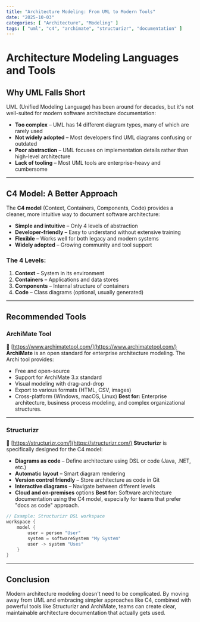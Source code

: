 ```yaml
---
title: "Architecture Modeling: From UML to Modern Tools"
date: "2025-10-03"
categories: [ "Architecture", "Modeling" ]
tags: [ "uml", "c4", "archimate", "structurizr", "documentation" ]
---
```


# Architecture Modeling Languages and Tools

## Why UML Falls Short

UML (Unified Modeling Language) has been around for decades, but it's not well-suited for modern software architecture
documentation:

- **Too complex** – UML has 14 different diagram types, many of which are rarely used
- **Not widely adopted** – Most developers find UML diagrams confusing or outdated
- **Poor abstraction** – UML focuses on implementation details rather than high-level architecture
- **Lack of tooling** – Most UML tools are enterprise-heavy and cumbersome

---

## C4 Model: A Better Approach

The **C4 model** (Context, Containers, Components, Code) provides a cleaner, more intuitive way to document software
architecture:

- **Simple and intuitive** – Only 4 levels of abstraction
- **Developer-friendly** – Easy to understand without extensive training
- **Flexible** – Works well for both legacy and modern systems
- **Widely adopted** – Growing community and tool support

### The 4 Levels:

1. **Context** – System in its environment
2. **Containers** – Applications and data stores
3. **Components** – Internal structure of containers
4. **Code** – Class diagrams (optional, usually generated)

---

## Recommended Tools

### ArchiMate Tool

🔗 [https://www.archimatetool.com/](https://www.archimatetool.com/)
**ArchiMate** is an open standard for enterprise architecture modeling. The Archi tool provides:

- Free and open-source
- Support for ArchiMate 3.x standard
- Visual modeling with drag-and-drop
- Export to various formats (HTML, CSV, images)
- Cross-platform (Windows, macOS, Linux)
  **Best for:** Enterprise architecture, business process modeling, and complex organizational structures.

---

### Structurizr

🔗 [https://structurizr.com/](https://structurizr.com/)
**Structurizr** is specifically designed for the C4 model:

- **Diagrams as code** – Define architecture using DSL or code (Java, .NET, etc.)
- **Automatic layout** – Smart diagram rendering
- **Version control friendly** – Store architecture as code in Git
- **Interactive diagrams** – Navigate between different levels
- **Cloud and on-premises** options
  **Best for:** Software architecture documentation using the C4 model, especially for teams that prefer "docs as code"
  approach.

```groovy
// Example: Structurizr DSL workspace
workspace {
    model {
        user = person "User"
        system = softwareSystem "My System"
        user -> system "Uses"
    }
}
```

---

## Conclusion

Modern architecture modeling doesn't need to be complicated. By moving away from UML and embracing simpler approaches
like C4, combined with powerful tools like Structurizr and ArchiMate, teams can create clear, maintainable architecture
documentation that actually gets used.